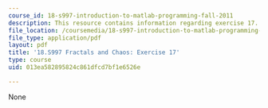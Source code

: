 ```yaml
---
course_id: 18-s997-introduction-to-matlab-programming-fall-2011
description: This resource contains information regarding exercise 17.
file_location: /coursemedia/18-s997-introduction-to-matlab-programming-fall-2011/013ea582895824c861dfcd7bf1e6526e_MIT18_S997F11_Exercise_17.pdf
file_type: application/pdf
layout: pdf
title: '18.S997 Fractals and Chaos: Exercise 17'
type: course
uid: 013ea582895824c861dfcd7bf1e6526e

---
```

None